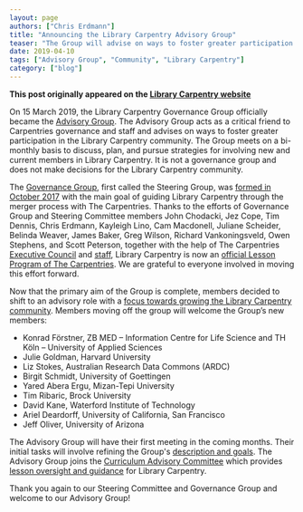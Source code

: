 ```yaml
---
layout: page
authors: ["Chris Erdmann"]
title: "Announcing the Library Carpentry Advisory Group"
teaser: "The Group will advise on ways to foster greater participation in the Library Carpentry community"
date: 2019-04-10
tags: ["Advisory Group", "Community", "Library Carpentry"]
category: ["blog"]
--- 
```


**This post originally appeared on the [Library Carpentry website](https://librarycarpentry.org)**


On 15 March 2019, the Library Carpentry Governance Group officially became the [Advisory Group](https://librarycarpentry.org/advisory/). The Advisory Group acts as a critical friend to Carpentries governance and staff and advises on ways to foster greater participation in the Library Carpentry community. The Group meets on a bi-monthly basis to discuss, plan, and pursue strategies for involving new and current members in Library Carpentry. It is not a governance group and does not make decisions for the Library Carpentry community.

The [Governance Group](https://librarycarpentry.org/team/), first called the Steering Group, was [formed in October 2017](https://librarycarpentry.org/blog/2017/10/latest-news/) with the main goal of guiding Library Carpentry through the merger process with The Carpentries. Thanks to the efforts of Governance Group and Steering Committee members John Chodacki, Jez Cope, Tim Dennis, Chris Erdmann, Kayleigh Lino, Cam Macdonell, Juliane Scheider, Belinda Weaver, James Baker, Greg Wilson, Richard Vankoningsveld, Owen Stephens, and Scott Peterson, together with the help of The Carpentries [Executive Council](http://static.carpentries.org/governance/) and [staff](https://carpentries.org/team/), Library Carpentry is now an [official Lesson Program of The Carpentries](https://carpentries.org/blog/2018/11/welcoming-library-carpentry/). We are grateful to everyone involved in moving this effort forward.

Now that the primary aim of the Group is complete, members decided to shift to an advisory role with a [focus towards growing the Library Carpentry community](https://github.com/LibraryCarpentry/governance/issues/11). Members moving off the group will welcome the Group’s new members:

* Konrad Förstner, ZB MED – Information Centre for Life Science and TH Köln – University of Applied Sciences
* Julie Goldman, Harvard University 
* Liz Stokes, Australian Research Data Commons (ARDC)
* Birgit Schmidt, University of Goettingen
* Yared Abera Ergu, Mizan-Tepi University
* Tim Ribaric, Brock University
* David Kane, Waterford Institute of Technology
* Ariel Deardorff, University of California, San Francisco
* Jeff Oliver, University of Arizona

The Advisory Group will have their first meeting in the coming months. Their initial tasks will involve refining the Group's [description and goals](https://librarycarpentry.org/team/). The Advisory Group joins the [Curriculum Advisory Committee](https://librarycarpentry.org/team/) which provides [lesson oversight and guidance](https://github.com/LibraryCarpentry/governance/issues/11) for Library Carpentry.

Thank you again to our Steering Committee and Governance Group and welcome to our Advisory Group!
